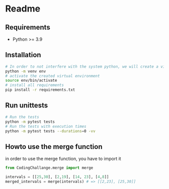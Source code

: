 # Readme

## Requirements
  - Python >= 3.9

## Installation

```sh
# In order to not interfere with the system python, we will create a virtual enviroment with venv
python -m venv env
# activate the created virtual environment
source env/bin/activate
# install all requirements
pip install -r requirements.txt
```

## Run unittests

```sh
# Run the tests
python -m pytest tests
# Run the tests with execution times
python -m pytest tests --durations=0 -vv
```

## Howto use the merge function

in order to use the merge function, you have to import it
```python
from CodingChallange.merge import merge

intervals = [[25,30], [2,19], [14, 23], [4,8]]
merged_intervals = merge(intervals) # => [[2,23], [25,30]]
```
